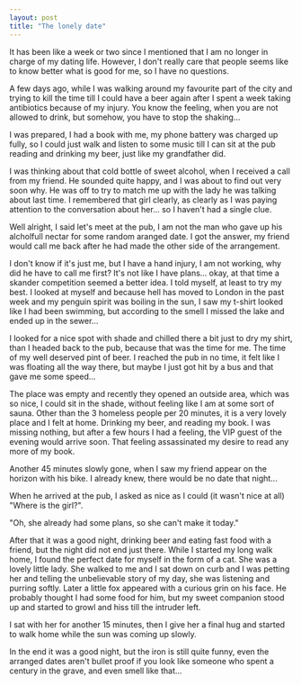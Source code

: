 ```yaml
---
layout: post
title: "The lonely date"
---
```


It has been like a week or two since I mentioned that I am no longer in charge of my dating life. However, I don&#39;t really care that people seems like to know better what is good for me, so I have no questions.

A few days ago, while I was walking around my favourite part of the city and trying to kill the time till I could have a beer again after I spent a week taking antibiotics because of my injury. You know the feeling, when you are not allowed to drink, but somehow, you have to stop the shaking...

I was prepared, I had a book with me, my phone battery was charged up fully, so I could just walk and listen to some music till I can sit at the pub reading and drinking my beer, just like my grandfather did.

I was thinking about that cold bottle of sweet alcohol, when I received a call from my friend. He sounded quite happy, and I was about to find out very soon why. He was off to try to match me up with the lady he was talking about last time. I remembered that girl clearly, as clearly as I was paying attention to the conversation about her... so I haven&#39;t had a single clue.

Well alright, I said let&#39;s meet at the pub, I am not the man who gave up his alcholfull nectar for some random aranged date. I got the answer, my friend would call me back after he had made the other side of the arrangement.

I don&#39;t know if it&#39;s just me, but I have a hand injury, I am not working, why did he have to call me first? It&#39;s not like I have plans... okay, at that time a skander competition seemed a better idea. I told myself, at least to try my best. I looked at myself and because hell has moved to London in the past week and my penguin spirit was boiling in the sun, I saw my t-shirt looked like I had been swimming, but according to the smell I missed the lake and ended up in the sewer...

I looked for a nice spot with shade and chilled there a bit just to dry my shirt, than I headed back to the pub, because that was the time for me. The time of my well deserved pint of beer. I reached the pub in no time, it felt like I was floating all the way there, but maybe I just got hit by a bus and that gave me some speed...

The place was empty and recently they opened an outside area, which was so nice, I could sit in the shade, without feeling like I am at some sort of sauna. Other than the 3 homeless people per 20 minutes, it is a very lovely place and I felt at home. Drinking my beer, and reading my book. I was missing nothing, but after a few hours I had a feeling, the VIP guest of the evening would arrive soon. That feeling assassinated my desire to read any more of my book.

Another 45 minutes slowly gone, when I saw my friend appear on the horizon with his bike. I already knew, there would be no date that night...

When he arrived at the pub, I asked as nice as I could (it wasn&#39;t nice at all) &quot;Where is the girl?&quot;.

&quot;Oh, she already had some plans, so she can&#39;t make it today.&quot;

After that it was a good night, drinking beer and eating fast food with a friend, but the night did not end just there. While I started my long walk home, I found the perfect date for myself in the form of a cat. She was a lovely little lady. She walked to me and I sat down on curb and I was petting her and telling the unbelievable story of my day, she was listening and purring softly. Later a little fox appeared with a curious grin on his face. He probably thought I had some food for him, but my sweet companion stood up and started to growl and hiss till the intruder left.

I sat with her for another 15 minutes, then I give her a final hug and started to walk home while the sun was coming up slowly.

In the end it was a good night, but the iron is still quite funny, even the arranged dates aren&#39;t bullet proof if you look like someone who spent a century in the grave, and even smell like that...